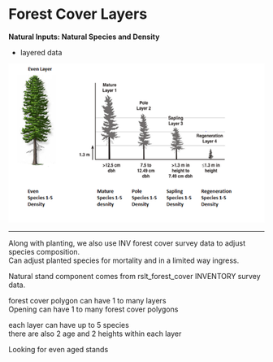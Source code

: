 # Forest Cover Layers

**Natural Inputs: Natural Species and Density**

- layered data

![](images/forest_cover_layers.PNG)

___

Along with planting, we also use INV forest cover survey data to adjust species composition.  
Can adjust planted species for mortality and in a limited way ingress.  

Natural stand component comes from rslt_forest_cover INVENTORY survey data.  

forest cover polygon can have 1 to many layers   
Opening can have 1 to many forest cover polygons  

each layer can have up to 5 species  
there are also 2 age and 2 heights within each layer  

Looking for even aged stands  
